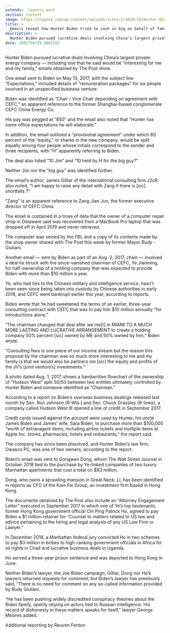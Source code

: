 ```yaml
--- 
extends: _layouts.post 
section: content 
image: https://nypost.com/wp-content/uploads/sites/2/2020/10/Hunter-BIden-Money-Emails-Feature.jpg?quality=90&strip=all&w=1200 
title: > 
  Emails reveal how Hunter Biden tried to cash in big on behalf of family with Chinese firm 
description: > 
  Hunter Biden pursued lucrative deals involving China’s largest private energy company — including one that he said would be “interesting for me and my family,” emails obtained by The Post show.One email sent to Biden on May 13, 2017, with the subject line “Expectations,” included details of “remuneration packages” for six people involved in an unspecified business venture.The deal also listed “10 Jim” and “10 held by H for the big guy?”Neither Jim nor the “big guy” was identified further.The company has since been dissolved, and Hunter Biden’s law firm, Owasco PC, was one of two owners, according to the report.“He has been pushing widely discredited conspiracy theories about the Biden family, openly relying on actors tied to Russian intelligence. 
date: 1602758729.5602262 
--- 
```

Hunter Biden pursued lucrative deals involving China’s largest private energy company — including one that he said would be “interesting for me and my family,” emails obtained by The Post show.

One email sent to Biden on May 13, 2017, with the subject line “Expectations,” included details of “remuneration packages” for six people involved in an unspecified business venture.

Biden was identified as “Chair / Vice Chair depending on agreement with CEFC,” an apparent reference to the former Shanghai-based conglomerate CEFC China Energy Co.

His pay was pegged at “850” and the email also noted that “Hunter has some office expectations he will elaborate.”

In addition, the email outlined a “provisional agreement” under which 80 percent of the “equity,” or shares in the new company, would be split equally among four people whose initials correspond to the sender and three recipients, with “H” apparently referring to Biden.

The deal also listed “10 Jim” and “10 held by H for the big guy?”

Neither Jim nor the “big guy” was identified further.

The email’s author, James Gilliar of the international consulting firm J2cR, also noted, “I am happy to raise any detail with Zang if there is [sic] shortfalls ?”

“Zang” is an apparent reference to Zang Jian Jun, the former executive director of CEFC China.

The email is contained in a trove of data that the owner of a computer repair shop in Delaware said was recovered from a MacBook Pro laptop that was dropped off in April 2019 and never retrieved.

The computer was seized by the FBI, and a copy of its contents made by the shop owner shared with The Post this week by former Mayor Rudy ­Giuliani.

Another email — sent by Biden as part of an Aug. 2, 2017, chain — involved a deal he struck with the since-vanished chairman of CEFC, Ye Jianming, for half-ownership of a holding company that was expected to provide Biden with more than $10 million a year.

Ye, who had ties to the Chinese military and intelligence service, hasn’t been seen since being taken into custody by Chinese authorities in early 2018, and CEFC went bankrupt earlier this year, according to reports.

Biden wrote that Ye had sweetened the terms of an earlier, three-year consulting contract with CEFC that was to pay him $10 million annually “for introductions alone.”

“The chairman changed that deal after we me[t] in MIAMI TO A MUCH MORE LASTING AND LUCRATIVE ARRANGEMENT to create a holding company 50% percent [sic] owned by ME and 50% owned by him,” Biden wrote.

“Consulting fees is one piece of our income stream but the reason this proposal by the chairman was so much more interesting to me and my family is that we would also be partners inn [sic] the equity and profits of the JV’s [joint venture’s] investments.”

A photo dated Aug. 1, 2017, shows a handwritten flowchart of the ownership of “Hudson West” split 50/50 between two entities ultimately controlled by Hunter Biden and someone identified as “Chairman.”

According to a report on Biden’s overseas business dealings released last month by Sen. Ron Johnson (R-Wis.) and Sen. Chuck Grassley (R-Iowa), a company called Hudson West III opened a line of credit in September 2017.

Credit cards issued against the account were used by Hunter, his uncle James Biden and James’ wife, Sara Biden, to purchase more than $100,000 “worth of extravagant items, including airline tickets and multiple items at Apple Inc. stores, pharmacies, hotels and restaurants,” the report said.

The company has since been dissolved, and Hunter Biden’s law firm, Owasco PC, was one of two owners, according to the report.

Biden’s email was sent to Gongwen Dong, whom The Wall Street Journal in October 2018 tied to the purchase by Ye-linked companies of two luxury Manhattan apartments that cost a total on $83 million.

Dong, who owns a sprawling mansion in Great Neck, LI, has been identified in reports as CFO of the Kam Fei Group, an investment firm based in Hong Kong.

The documents obtained by The Post also include an “Attorney Engagement Letter” executed in September 2017 in which one of Ye’s top lieutenants, former Hong Kong government official Chi Ping Patrick Ho, agreed to pay Biden a $1 million retainer for “Counsel to matters related to US law and advice pertaining to the hiring and legal analysis of any US Law Firm or Lawyer.”

In December 2018, a Manhattan federal jury convicted Ho in two schemes to pay $3 million in bribes to high-ranking government officials in Africa for oil rights in Chad and lucrative business deals in Uganda.

Ho served a three-year prison sentence and was deported to Hong Kong in June.

Neither Biden’s lawyer, the Joe Biden campaign, Gilliar, Dong nor Ho’s lawyers returned requests for comment, but Biden’s lawyer has previously said, “There is no need for comment on any so-called information provided by Rudy Giuliani.

“He has been pushing widely discredited conspiracy theories about the Biden family, openly relying on actors tied to Russian intelligence. His record of dishonesty in these matters speaks for itself,” lawyer George Mesires added.

Additional reporting by Reuven Fenton